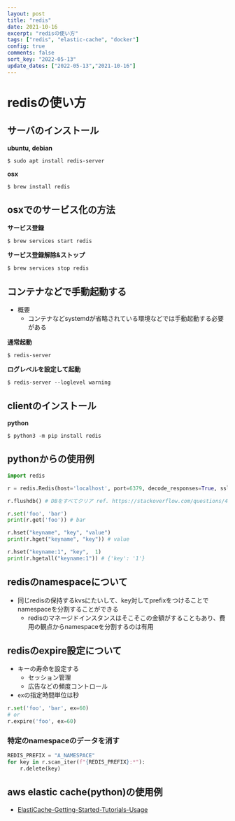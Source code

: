 ```yaml
---
layout: post
title: "redis"
date: 2021-10-16
excerpt: "redisの使い方"
tags: ["redis", "elastic-cache", "docker"]
config: true
comments: false
sort_key: "2022-05-13"
update_dates: ["2022-05-13","2021-10-16"]
---
```


# redisの使い方

## サーバのインストール

**ubuntu, debian**  
```console
$ sudo apt install redis-server
```

**osx**  
```console
$ brew install redis
```

## osxでのサービス化の方法

**サービス登録**
```console
$ brew services start redis
```
**サービス登録解除&ストップ**
```console
$ brew services stop redis
```

## コンテナなどで手動起動する
 - 概要
   - コンテナなどsystemdが省略されている環境などでは手動起動する必要がある

**通常起動**  
```console
$ redis-server
```

**ログレベルを設定して起動**  
```console
$ redis-server --loglevel warning
```

## clientのインストール

**python**
```console
$ python3 -m pip install redis
```

## pythonからの使用例

```python
import redis

r = redis.Redis(host='localhost', port=6379, decode_responses=True, ssl=False,  username=None, password=None)

r.flushdb() # DBをすべてクリア ref. https://stackoverflow.com/questions/45916183/how-do-i-to-flush-redis-db-from-python-redis

r.set('foo', 'bar')
print(r.get('foo')) # bar

r.hset("keyname", "key", "value")
print(r.hget("keyname", "key")) # value

r.hset("keyname:1", "key",  1)
print(r.hgetall("keyname:1")) # {'key': '1'}
```

## redisのnamespaceについて
 - 同じredisの保持するkvsにたいして、key対してprefixをつけることでnamespaceを分割することができる
   - redisのマネージドインスタンスはそこそこの金額がすることもあり、費用の観点からnamespaceを分割するのは有用

## redisのexpire設定について
 - キーの寿命を設定する
   - セッション管理
   - 広告などの頻度コントロール
 - `ex`の指定時間単位は秒

```python
r.set('foo', 'bar', ex=60)
# or
r.expire('foo', ex=60)
```

### 特定のnamespaceのデータを消す

```python
REDIS_PREFIX = "A_NAMESPACE"
for key in r.scan_iter(f"{REDIS_PREFIX}:*"):
    r.delete(key)
```

## aws elastic cache(python)の使用例
 - [ElastiCache-Getting-Started-Tutorials-Usage](https://docs.aws.amazon.com/AmazonElastiCache/latest/red-ug/ElastiCache-Getting-Started-Tutorials-Usage.html)

